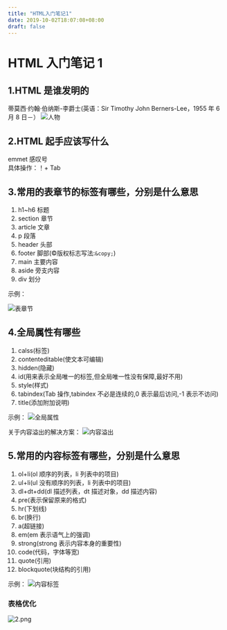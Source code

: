 ```yaml
---
title: "HTML入门笔记1"
date: 2019-10-02T18:07:08+08:00
draft: false
---
```


# HTML 入门笔记 1

## 1.HTML 是谁发明的

蒂莫西·约翰·伯纳斯-李爵士(英语：Sir Timothy John Berners-Lee，1955 年 6 月 8 日－）
![人物](https://upload.wikimedia.org/wikipedia/commons/4/4e/Sir_Tim_Berners-Lee_%28cropped%29.jpg)

## 2.HTML 起手应该写什么

emmet 感叹号  
具体操作：！+ Tab

## 3.常用的表章节的标签有哪些，分别是什么意思

1. h1~h6 标题
2. section 章节
3. article 文章
4. p 段落
5. header 头部
6. footer 脚部(&copy;版权标志写法:`&copy;`)
7. main 主要内容
8. aside 旁支内容
9. div 划分

示例：

![表章节](https://i.loli.net/2019/10/02/S3yxVnDvRJurTMa.png)

## 4.全局属性有哪些

1. calss(标签)
2. contenteditable(使文本可编辑)
3. hidden(隐藏)
4. id(用来表示全局唯一的标签,但全局唯一性没有保障,最好不用)
5. style(样式)
6. tabindex(Tab 操作,tabindex 不必是连续的,0 表示最后访问,-1 表示不访问)
7. title(添加附加说明)

示例：
![全局属性](https://i.loli.net/2019/10/02/hdoegpbGlJ85qZj.png)

关于内容溢出的解决方案：
![内容溢出](https://i.loli.net/2019/10/02/rz48SC6IDgRwJaX.png)

## 5.常用的内容标签有哪些，分别是什么意思

1. ol+li(ol 顺序的列表，li 列表中的项目)
2. ul+li(ul 没有顺序的列表，li 列表中的项目)
3. dl+dt+dd(dl 描述列表，dt 描述对象，dd 描述内容)
4. pre(表示保留原来的格式)
5. hr(下划线)
6. br(换行)
7. a(超链接)
8. em(em 表示语气上的强调)
9. strong(strong 表示内容本身的重要性)
10. code(代码，字体等宽)
11. quote(引用)
12. blockquote(块结构的引用)

示例：
![内容标签](https://i.loli.net/2019/10/02/cBDgnolbeqkvXtZ.png)

### 表格优化

![2.png](https://i.loli.net/2019/10/02/OlNtgrPKHEmvoZj.png)


